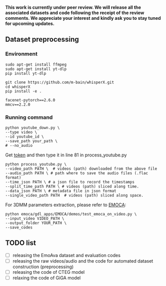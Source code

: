 **This work is currently under peer review. We will release all the associated datasets and code following the receipt of the review comments. We appreciate your interest and kindly ask you to stay tuned for upcoming updates.**


## Dataset preprocessing 

<!-- ## Download from YouTube -->

### Environment

```shell
sudo apt-get install ffmpeg
sudo apt-get install yt-dlp
pip install yt-dlp

git clone https://github.com/m-bain/whisperX.git
cd whisperX
pip install -e .

facenet-pytorch==2.6.0
mmcv==2.2.0
```


### Running command
```
python youtube_down.py \
--type video \
--id youtube_id \
--save_path your_path \
# --no_audio 
```


Get [token](https://huggingface.co/pyannote/speaker-diarization-3.1) and then type it in line 81 in process_youtube.py


```
python process_youtube.py \
--video_path PATH \  # videos (path) downloaded from the above file
--audio_path PATH \ # path where to save the audio files (.flac format)
--time_json PATH \ # a json file to record the timestamps
--split_time_path PATH \ # videos (path) sliced along time.
--data_json PATH \ # metadata file in json format
--single_video_path PATH  # videos (path) sliced along space.
```
For 3DMM parameters extraction, please refer to [EMOCA](https://github.com/radekd91/emoca/tree/release/EMOCA_v2/gdl_apps/EMOCA):
```
python emoca/gdl_apps/EMOCA/demos/test_emoca_on_video.py \
--input_video VIDEO_PATH \
--output_folder YOUR_PATH \
--save_codes 
```


## TODO list

- [ ] releasing the EmoAva dataset and evaluation codes
- [ ] releasing the raw videos/audio and the code for automated dataset construction (preprocessing)
- [ ] releasing the code of CTEG model
- [ ] relaxing the code of GiGA model
